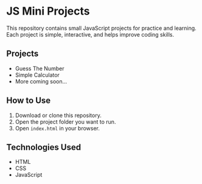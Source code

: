 # JS Mini Projects
This repository contains small JavaScript projects for practice and learning.  
Each project is simple, interactive, and helps improve coding skills.

## Projects
- Guess The Number
- Simple Calculator
- More coming soon...

## How to Use
1. Download or clone this repository.
2. Open the project folder you want to run.
3. Open `index.html` in your browser.

## Technologies Used
- HTML
- CSS
- JavaScript

